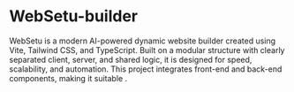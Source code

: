# WebSetu-builder
WebSetu is a modern AI-powered dynamic website builder created using Vite, Tailwind CSS, and TypeScript. Built on a modular structure with clearly separated client, server, and shared logic, it is designed for speed, scalability, and automation. This project integrates front-end and back-end components, making it suitable .

